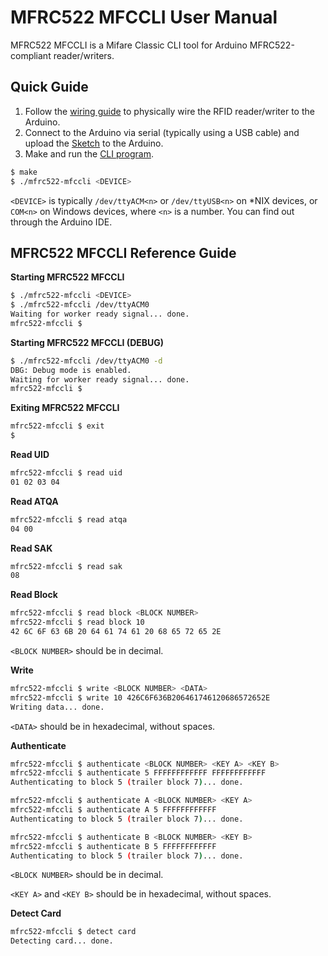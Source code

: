 # MFRC522 MFCCLI User Manual

MFRC522 MFCCLI is a Mifare Classic CLI tool for Arduino MFRC522-compliant reader/writers.

## Quick Guide

1. Follow the [wiring guide](./wiring.md) to physically wire the RFID reader/writer to the Arduino.
2. Connect to the Arduino via serial (typically using a USB cable) and upload the [Sketch](../src/ino/mfrc522-mfccli/) to the Arduino.
3. Make and run the [CLI program](../src/c/).

```sh
$ make
$ ./mfrc522-mfccli <DEVICE>
```

`<DEVICE>` is typically `/dev/ttyACM<n>` or `/dev/ttyUSB<n>` on \*NIX devices, or `COM<n>` on Windows devices, where `<n>` is a number. You can find out through the Arduino IDE.

## MFRC522 MFCCLI Reference Guide

**Starting MFRC522 MFCCLI**

```sh
$ ./mfrc522-mfccli <DEVICE>
$ ./mfrc522-mfccli /dev/ttyACM0
Waiting for worker ready signal... done.
mfrc522-mfccli $
```

**Starting MFRC522 MFCCLI (DEBUG)**

```sh
$ ./mfrc522-mfccli /dev/ttyACM0 -d
DBG: Debug mode is enabled.
Waiting for worker ready signal... done.
mfrc522-mfccli $
```

**Exiting MFRC522 MFCCLI**

```sh
mfrc522-mfccli $ exit
$
```

**Read UID**

```sh
mfrc522-mfccli $ read uid
01 02 03 04
```

**Read ATQA**

```sh
mfrc522-mfccli $ read atqa
04 00
```

**Read SAK**

```sh
mfrc522-mfccli $ read sak
08
```

**Read Block**

```sh
mfrc522-mfccli $ read block <BLOCK NUMBER>
mfrc522-mfccli $ read block 10
42 6C 6F 63 6B 20 64 61 74 61 20 68 65 72 65 2E
```

`<BLOCK NUMBER>` should be in decimal.

**Write**

```sh
mfrc522-mfccli $ write <BLOCK NUMBER> <DATA>
mfrc522-mfccli $ write 10 426C6F636B206461746120686572652E
Writing data... done.
```

`<DATA>` should be in hexadecimal, without spaces.

**Authenticate**

```sh
mfrc522-mfccli $ authenticate <BLOCK NUMBER> <KEY A> <KEY B>
mfrc522-mfccli $ authenticate 5 FFFFFFFFFFFF FFFFFFFFFFFF
Authenticating to block 5 (trailer block 7)... done.

mfrc522-mfccli $ authenticate A <BLOCK NUMBER> <KEY A>
mfrc522-mfccli $ authenticate A 5 FFFFFFFFFFFF
Authenticating to block 5 (trailer block 7)... done.

mfrc522-mfccli $ authenticate B <BLOCK NUMBER> <KEY B>
mfrc522-mfccli $ authenticate B 5 FFFFFFFFFFFF
Authenticating to block 5 (trailer block 7)... done.
```

`<BLOCK NUMBER>` should be in decimal.

`<KEY A>` and `<KEY B>` should be in hexadecimal, without spaces.

**Detect Card**

```sh
mfrc522-mfccli $ detect card
Detecting card... done.
```
